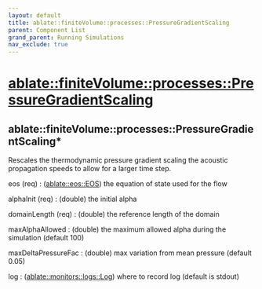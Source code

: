 ```yaml
---
layout: default
title: ablate::finiteVolume::processes::PressureGradientScaling
parent: Component List
grand_parent: Running Simulations
nav_exclude: true
---
```

# [ablate::finiteVolume::processes::PressureGradientScaling](./ablate::finiteVolume::processes::PressureGradientScaling.html)
## ablate::finiteVolume::processes::PressureGradientScaling*
Rescales the thermodynamic pressure gradient scaling the acoustic propagation speeds to allow for a larger time step.

eos (req) 
: ([ablate::eos::EOS](./ablate::eos::EOS.html)) the equation of state used for the flow

alphaInit (req) 
: (double) the initial alpha

domainLength (req) 
: (double) the reference length of the domain

maxAlphaAllowed
: (double) the maximum allowed alpha during the simulation (default 100)

maxDeltaPressureFac
: (double) max variation from mean pressure (default 0.05)

log
: ([ablate::monitors::logs::Log](./ablate::monitors::logs::Log.html)) where to record log (default is stdout)

